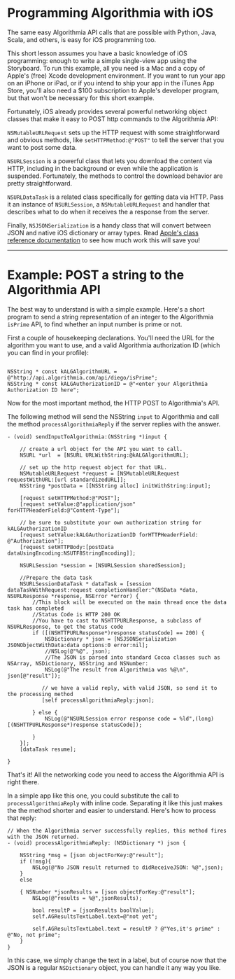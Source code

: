 # Programming Algorithmia with iOS

The same easy Algorithmia API calls that are possible
with Python, Java, Scala, and others, is easy for iOS programming too.

This short lesson assumes you have a basic knowledge of iOS programming:
enough to write a simple single-view app using the Storyboard. To run
this example, all you need is a Mac and a copy of Apple's (free) Xcode development
environment. If you want to run your app on an iPhone or iPad, or if
you intend to ship your app in the iTunes App Store, you'll
also need a $100 subscription to Apple's developer program, but that
won't be necessary for this short example.

Fortunately, iOS already provides several powerful networking object classes that make it easy to POST http commands to the Algorithmia API:

```NSMutableURLRequest``` sets up the HTTP request with some straightforward and obvious methods, like ```setHTTPMethod:@"POST"``` to tell the server that you want to post some data.

```NSURLSession``` is a powerful class that lets you download the content via HTTP, including in the background or even while the application is suspended. Fortunately, the methods to control the download behavior are pretty straightforward.

```NSURLDataTask``` is a related class specifically for getting data via HTTP. Pass it an instance of ```NSURLSession```,  a ```NSMutableURLRequest``` and handler that describes what to do when it receives the a response from the server.

 Finally, ```NSJSONSerialization``` is a handy class that will convert between JSON and native iOS dictionary or array types. Read [Apple's class reference documentation](https://developer.apple.com/library/ios/documentation/Foundation/Reference/NSJSONSerialization_Class/index.html) to see how much work this will save you!

 ---
 # Example: POST a string to the Algorithmia API

 The best way to understand is with a simple example. Here's a short program to send a string representation of an integer to the Algorithmia ```isPrime``` API, to find whether an input number is prime or not.

 First a couple of housekeeping declarations. You'll need the URL for the algorithm you want to use, and a valid Algorithmia authorization ID (which you can find in your profile):

 ```objc

 NSString * const kALGAlgorithmURL = @"http://api.algorithmia.com/api/diego/isPrime";
NSString * const kALGAuthorizationID = @"<enter your Algorithmia Authorization ID here";

 ```
 Now for the most important method, the HTTP POST to Algorithmia's API.


  The following method will send the NSString ```input``` to Algorithmia and call the method ```processAlgorithmiaReply``` if the server replies with the answer.

```objc
- (void) sendInputToAlgorithmia:(NSString *)input {

    // create a url object for the API you want to call.
    NSURL *url  = [NSURL URLWithString:@kALGAlgorithmURL];

    // set up the http request object for that URL.
    NSMutableURLRequest *request = [NSMutableURLRequest requestWithURL:[url standardizedURL]];
    NSString *postData = [[NSString alloc] initWithString:input];

    [request setHTTPMethod:@"POST"];
    [request setValue:@"application/json" forHTTPHeaderField:@"Content-Type"];

    // be sure to substitute your own authorization string for kALGAuthorizationID
    [request setValue:kALGAuthorizationID forHTTPHeaderField: @"Authorization"];
    [request setHTTPBody:[postData dataUsingEncoding:NSUTF8StringEncoding]];

    NSURLSession *session = [NSURLSession sharedSession];

    //Prepare the data task
    NSURLSessionDataTask * dataTask = [session dataTaskWithRequest:request completionHandler:^(NSData *data, NSURLResponse *response, NSError *error) {
        //This block will be executed on the main thread once the data task has completed
        //Status Code is HTTP 200 OK
        //You have to cast to NSHTTPURLResponse, a subclass of NSURLResponse, to get the status code
        if ([(NSHTTPURLResponse*)response statusCode] == 200) {
            NSDictionary * json = [NSJSONSerialization JSONObjectWithData:data options:0 error:nil];
            //NSLog(@"%@", json);
            //The JSON is parsed into standard Cocoa classes such as NSArray, NSDictionary, NSString and NSNumber:
            NSLog(@"The result from Algorithmia was %@\n", json[@"result"]);

           // we have a valid reply, with valid JSON, so send it to the processing method
           [self processAlgorithmiaReply:json];

        } else {
            NSLog(@"NSURLSession error response code = %ld",(long)[(NSHTTPURLResponse*)response statusCode]);

        }
    }];
    [dataTask resume];

}
```
That's it!  All the networking code you need to access the Algorithmia API is right there.

 In a simple app like this one, you could substitute the call to ```processAlgorithmiaReply``` with inline code. Separating it like this just makes the the method shorter and easier to understand. Here's how to process that reply:

```objc
// When the Algorithmia server successfully replies, this method fires with the JSON returned.
- (void) processAlgorithmiaReply: (NSDictionary *) json {

    NSString *msg = [json objectForKey:@"result"];
    if (!msg){
        NSLog(@"No JSON result returned to didReceiveJSON: %@",json);
    }
    else

    { NSNumber *jsonResults = [json objectForKey:@"result"];
        NSLog(@"results = %@",jsonResults);

        bool resultP = [jsonResults boolValue];
        self.AGResultsTextLabel.text=@"not yet";

        self.AGResultsTextLabel.text = resultP ? @"Yes,it's prime" : @"No, not prime";
    }
}
```

In this case, we simply change the text in a label, but of course now that the JSON is a regular ```NSDictionary``` object, you can handle it any way you like.
